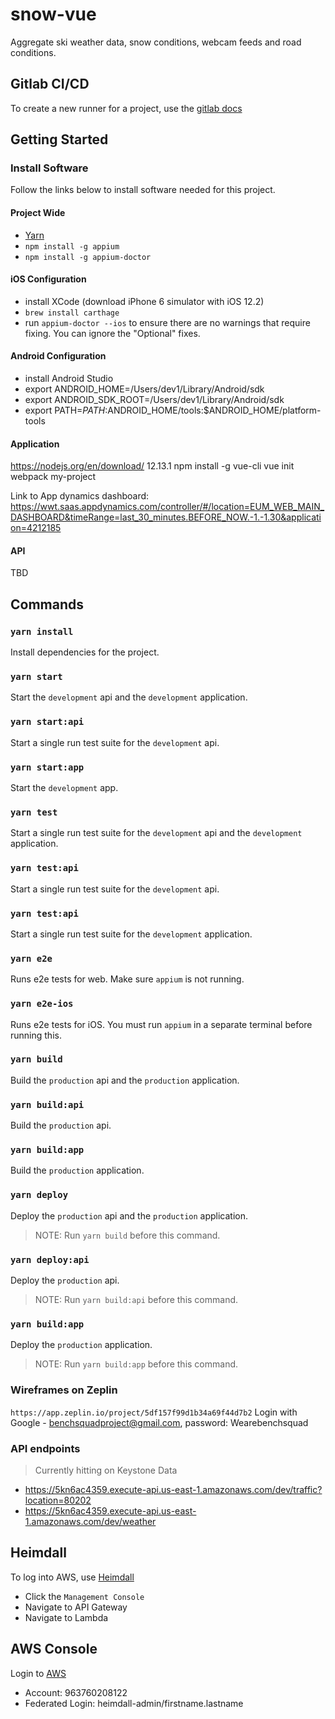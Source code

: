 # snow-vue

Aggregate ski weather data, snow conditions, webcam feeds and road conditions.

## Gitlab CI/CD

To create a new runner for a project, use the [gitlab docs](https://docs.gitlab.com/runner/register/index.html)

## Getting Started

### Install Software

Follow the links below to install software needed for this project.

#### Project Wide

- [Yarn](https://yarnpkg.com/en/docs/install)
- `npm install -g appium`
- `npm install -g appium-doctor`

#### iOS Configuration

- install XCode (download iPhone 6 simulator with iOS 12.2)
- `brew install carthage`
- run `appium-doctor --ios` to ensure there are no warnings that require fixing. You can ignore the "Optional" fixes.

#### Android Configuration

- install Android Studio
- export ANDROID_HOME=/Users/dev1/Library/Android/sdk
- export ANDROID_SDK_ROOT=/Users/dev1/Library/Android/sdk
- export PATH=$PATH:$ANDROID_HOME/tools:\$ANDROID_HOME/platform-tools

#### Application

https://nodejs.org/en/download/ 12.13.1
npm install -g vue-cli
vue init webpack my-project

Link to App dynamics dashboard:
https://wwt.saas.appdynamics.com/controller/#/location=EUM_WEB_MAIN_DASHBOARD&timeRange=last_30_minutes.BEFORE_NOW.-1.-1.30&application=4212185

#### API

TBD

## Commands

### `yarn install`

Install dependencies for the project.

### `yarn start`

Start the `development` api and the `development` application.

### `yarn start:api`

Start a single run test suite for the `development` api.

### `yarn start:app`

Start the `development` app.

### `yarn test`

Start a single run test suite for the `development` api and the `development` application.

### `yarn test:api`

Start a single run test suite for the `development` api.

### `yarn test:api`

Start a single run test suite for the `development` application.

### `yarn e2e`

Runs e2e tests for web. Make sure `appium` is not running.

### `yarn e2e-ios`

Runs e2e tests for iOS. You must run `appium` in a separate terminal before running this.

### `yarn build`

Build the `production` api and the `production` application.

### `yarn build:api`

Build the `production` api.

### `yarn build:app`

Build the `production` application.

### `yarn deploy`

Deploy the `production` api and the `production` application.

> NOTE: Run `yarn build` before this command.

### `yarn deploy:api`

Deploy the `production` api.

> NOTE: Run `yarn build:api` before this command.

### `yarn build:app`

Deploy the `production` application.

> NOTE: Run `yarn build:app` before this command.

### Wireframes on Zeplin

`https://app.zeplin.io/project/5df157f99d1b34a69f44d7b2`
Login with Google - benchsquadproject@gmail.com, password: Wearebenchsquad

### API endpoints

> Currently hitting on Keystone Data

- https://5kn6ac4359.execute-api.us-east-1.amazonaws.com/dev/traffic?location=80202
- https://5kn6ac4359.execute-api.us-east-1.amazonaws.com/dev/weather

## Heimdall

To log into AWS, use [Heimdall](https://heimdall.asynchrony.com/Project/View?ProjectId=proj-1678)

- Click the `Management Console`
- Navigate to API Gateway
- Navigate to Lambda

## AWS Console

Login to [AWS](https://console.aws.amazon.com/console/home?region=us-east-1)

- Account: 963760208122
- Federated Login: heimdall-admin/firstname.lastname

